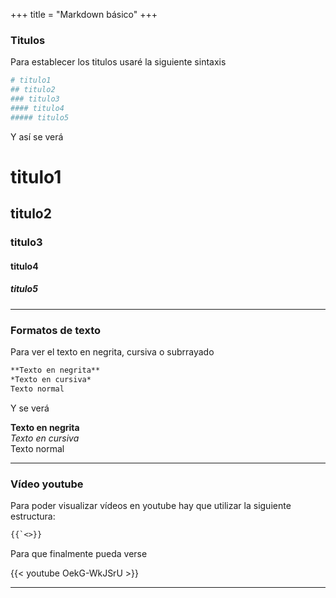+++
title = "Markdown básico"
+++

### Titulos

Para establecer los titulos usaré la siguiente sintaxis

```makefile
# titulo1
## titulo2
### titulo3
#### titulo4
##### titulo5
```
Y así se verá

# titulo1
## titulo2
### titulo3
#### titulo4
##### titulo5

---

### Formatos de texto

Para ver el texto en negrita, cursiva o subrrayado

```markdown
**Texto en negrita**  
*Texto en cursiva*  
Texto normal
```

Y se verá

**Texto en negrita**  
*Texto en cursiva*   
Texto normal

---

### Vídeo youtube

Para poder visualizar vídeos en youtube hay que utilizar la siguiente estructura:

```markdown
{{`<>}}
```
Para que finalmente pueda verse

{{< youtube OekG-WkJSrU >}}

---

